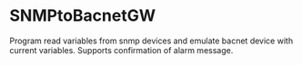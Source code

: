 # SNMPtoBacnetGW
Program read variables from snmp devices and emulate bacnet device with current variables. 
Supports confirmation of alarm message.

